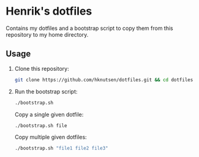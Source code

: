 # Henrik's dotfiles

Contains my dotfiles and a bootstrap script to copy them from this repository to my home directory.

## Usage

1. Clone this repository:

    ```bash
    git clone https://github.com/hknutsen/dotfiles.git && cd dotfiles
    ```

1. Run the bootstrap script:

    ```bash
    ./bootstrap.sh
    ```

    Copy a single given dotfile:

    ```bash
    ./bootstrap.sh file
    ```

    Copy multiple given dotfiles:

    ```bash
    ./bootstrap.sh "file1 file2 file3"
    ```
